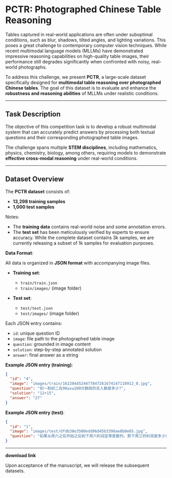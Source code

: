# **PCTR: Photographed Chinese Table Reasoning**

Tables captured in real-world applications are often under suboptimal conditions, such as blur, shadows, tilted angles, and lighting variations. This poses a great challenge to contemporary computer vision techniques. While recent multimodal language models (MLLMs) have demonstrated impressive reasoning capabilities on high-quality table images, their performance still degrades significantly when confronted with noisy, real-world photographs.

To address this challenge, we present **PCTR**, a large-scale dataset specifically designed for **multimodal table reasoning over photographed Chinese tables**. The goal of this dataset is to evaluate and enhance the **robustness and reasoning abilities** of MLLMs under realistic conditions.

---

## **Task Description**

The objective of this competition task is to develop a robust multimodal system that can accurately predict answers by processing both textual questions and their corresponding photographed table images.

The challenge spans multiple **STEM disciplines**, including mathematics, physics, chemistry, biology, among others, requiring models to demonstrate **effective cross-modal reasoning** under real-world conditions.

---

## **Dataset Overview**

The **PCTR dataset** consists of:

* **13,298 training samples**
* **1,000 test samples**

Notes:

* The **training data** contains real-world noise and some annotation errors.
* The **test set** has been meticulously verified by experts to ensure accuracy. While the complete dataset contains 3k samples, we are currently releasing a subset of 1k samples for evaluation purposes.

**Data Format**:

All data is organized in **JSON format** with accompanying image files.

* **Training set**:

  * `train/train.json`
  * `train/images/` (image folder)

* **Test set**:

  * `test/test.json`
  * `test/images/` (image folder)

Each JSON entry contains:

* `id`: unique question ID
* `image`: file path to the photographed table image
* `question`: grounded in image content
* `solution`: step-by-step annotated solution
* `answer`: final answer as a string

**Example JSON entry (training)**:

```json
{
  "id": "4",
  "image": "images/train/1622044524477847261674147110912_0.jpg",
  "question": "初一和初二在90≤x≤100分数段的总人数是多少?",
  "solution": "12+15",
  "answer": "27"
}
```

**Example JSON entry (test)**:

```json
{
  "id": "1",
  "image": "images/test/dfdb38e3500edd96d45b3398ae8b0e65.jpg",
  "question": "如果从周六之后开始之后到下周六利润呈等差数列，那下周三的利润是多少元？"
}
```

---

**download link**

Upon acceptance of the manuscript, we will release the subsequent datasets.



